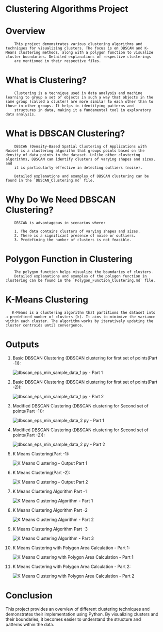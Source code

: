 # Clustering Algorithms Project

  # Overview

        This project demonstrates various clustering algorithms and techniques for visualizing clusters. The focus is on DBSCAN and K-Means clustering methods, along with a polygon function to visualize cluster boundaries. Detailed explanations of respective clusterings 
        are mentioned in their respective files.

  # What is Clustering?

        Clustering is a technique used in data analysis and machine learning to group a set of objects in such a way that objects in the same group (called a cluster) are more similar to each other than to those in other groups. It helps in identifying patterns and 
        structures in data, making it a fundamental tool in exploratory data analysis.

  # What is DBSCAN Clustering?

        DBSCAN (Density-Based Spatial Clustering of Applications with Noise) is a clustering algorithm that groups points based on the density of data points in the dataset. Unlike other clustering algorithms, DBSCAN can identify clusters of varying shapes and sizes, and 
        it is particularly effective in detecting outliers (noise).

        Detailed explanations and examples of DBSCAN clustering can be found in the `DBSCAN_Clustering.md` file.

  # Why Do We Need DBSCAN Clustering?

        DBSCAN is advantageous in scenarios where:

        1. The data contains clusters of varying shapes and sizes.
        2. There is a significant presence of noise or outliers.
        3. Predefining the number of clusters is not feasible.

  # Polygon Function in Clustering

        The polygon function helps visualize the boundaries of clusters.
        Detailed explanations and examples of the polygon function in clustering can be found in the `Polygon_Function_Clustering.md` file.

  # K-Means Clustering

       K-Means is a clustering algorithm that partitions the dataset into a predefined number of clusters (k). It aims to minimize the variance within each cluster. The algorithm works by iteratively updating the cluster centroids until convergence.

  # Outputs

  1. Basic DBSCAN Clustering (DBSCAN clustering for first set of points(Part -1)):

        ![dbscan_eps_min_sample_data_1 py - Part 1](https://github.com/Viralli/Clustering/assets/92823324/4b378bcf-eb5b-4369-a710-3b513e226578)

  2. Basic DBSCAN Clustering (DBSCAN clustering for first set of points(Part -2)):

        ![dbscan_eps_min_sample_data_1 py - Part 2](https://github.com/Viralli/Clustering/assets/92823324/08a54178-3c6a-4013-8a5c-dc7d1f721d1a)

  3. Modified DBSCAN Clustering (DBSCAN clustering for Second set of points(Part -1)):

        ![dbscan_eps_min_sample_data_2 py - Part 1](https://github.com/Viralli/Clustering/assets/92823324/84140b5c-e120-4909-b3d6-710a9884ff58)

  4. Modified DBSCAN Clustering (DBSCAN clustering for Second set of points(Part -2)):

        ![dbscan_eps_min_sample_data_2 py - Part 2](https://github.com/Viralli/Clustering/assets/92823324/00681472-8545-4df3-a95e-62eff0be282a)

  5. K Means Clustering(Part -1):

        ![K Means Clustering - Output Part 1](https://github.com/Viralli/Clustering/assets/92823324/22b61e69-419b-4cb8-9703-fde0c366d279)

  6. K Means Clustering(Part -2):
    
        ![K Means Clustering - Output Part 2](https://github.com/Viralli/Clustering/assets/92823324/2086356e-1b57-4d5c-b084-54a1eabed024)

  7. K Means Clustering Algorithm Part -1

        ![K Means Clustering Algorithm - Part 1](https://github.com/user-attachments/assets/e762ab67-a7f3-479f-9324-3ca09d50b955)
        
  8.  K Means Clustering Algorithm Part -2

        ![K Means Clustering Algorithm - Part 2](https://github.com/user-attachments/assets/29285321-31ab-4059-b4f1-33eccd9ae94d)

  9.   K Means Clustering Algorithm Part -3

        ![K Means Clustering Algorithm - Part 3](https://github.com/user-attachments/assets/c987e3b9-c032-400c-8a3d-04c0a21a0cf7)

  10. K Means Clustering with Polygon Area Calculation - Part 1:

      ![K Means Clustering with Polygon Area Calculation - Part 1](https://github.com/user-attachments/assets/c36e3b78-1925-4349-aab5-e2cc38d08f33)

 11. K Means Clustering with Polygon Area Calculation - Part 2:

      ![K Means Clustering with Polygon Area Calculation - Part 2](https://github.com/user-attachments/assets/d251a3c8-4e54-4652-9de7-9f53bd608f4b)

  # Conclusion

  This project provides an overview of different clustering techniques and demonstrates their implementation using Python. By visualizing clusters and their boundaries, it becomes easier to understand the structure and patterns within the data.   
